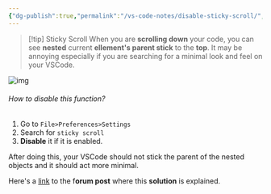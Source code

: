 ```yaml
---
{"dg-publish":true,"permalink":"/vs-code-notes/disable-sticky-scroll/","noteIcon":""}
---
```


> [!tip] Sticky Scroll 
> When you are **scrolling down** your code, you can see **nested** current **ellement's parent stick** to the **top**. It may be annoying especially if you are searching for a minimal look and feel on your VSCode.

![img](https://i.imgur.com/vzOLQBa.png)
###### How to disable this function?
1. Go to `File>Preferences>Settings`
2. Search for `sticky scroll`
3. **Disable** it if it is enabled.

After doing this, your VSCode should not stick the parent of the nested objects and it should act more minimal.

Here's a [link](https://stackoverflow.com/questions/77967608/how-to-remove-this-while-scrolling-in-visual-studio-code) to the f**orum post** where this **solution** is explained.